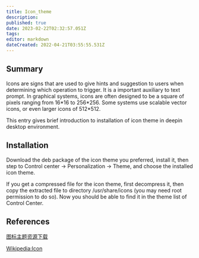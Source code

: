 ```yaml
---
title: Icon_theme
description: 
published: true
date: 2023-02-22T02:32:57.051Z
tags: 
editor: markdown
dateCreated: 2022-04-21T03:55:55.531Z
---
```


## Summary

Icons are signs that are used to give hints and suggestion to users when determining which operation to trigger. It is a important auxiliary to text prompt. In graphical systems, icons are often designed to be a square of pixels ranging from 16\*16 to 256\*256. Some systems use scalable vector icons, or even larger icons of 512\*512.

This entry gives brief introduction to installation of icon theme in deepin desktop environment.

## Installation

Download the deb package of the icon theme you preferred, install it, then step to Control center -> Personalization -> Theme, and choose the installed icon theme.

If you get a compressed file for the icon theme, first decompress it, then copy the extracted file to directory /usr/share/icons (you may need root permission to do so). Now you should be able to find it in the theme list of Control Center.

## References

[图标主题资源下载](http://gnome-look.org/index.php?xcontentmode=120x121)

[Wikipedia:Icon](https://en.wikipedia.org/wiki/Icon_(computing))

